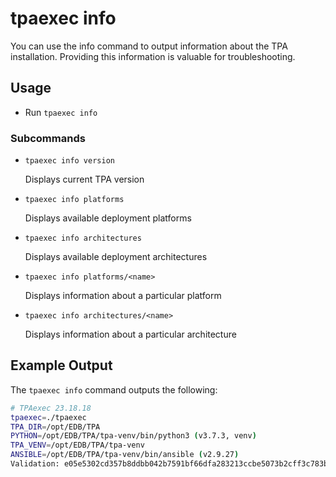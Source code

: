 # tpaexec info

You can use the info command to output information about the TPA installation.
Providing this information is valuable for troubleshooting.

## Usage

* Run `tpaexec info`

### Subcommands
* `tpaexec info version`

    Displays current TPA version

* `tpaexec info platforms`

    Displays available deployment platforms

* `tpaexec info architectures`

    Displays available deployment architectures

* `tpaexec info platforms/<name>`

    Displays information about a particular platform

* `tpaexec info architectures/<name>`

    Displays information about a particular architecture

## Example Output

The `tpaexec info` command outputs the following:

```bash
# TPAexec 23.18.18
tpaexec=./tpaexec
TPA_DIR=/opt/EDB/TPA
PYTHON=/opt/EDB/TPA/tpa-venv/bin/python3 (v3.7.3, venv)
TPA_VENV=/opt/EDB/TPA/tpa-venv
ANSIBLE=/opt/EDB/TPA/tpa-venv/bin/ansible (v2.9.27)
Validation: e05e5302cd357b8ddbb042b7591bf66dfa283213ccbe5073b2cff3c783be1310 [OK]
```
